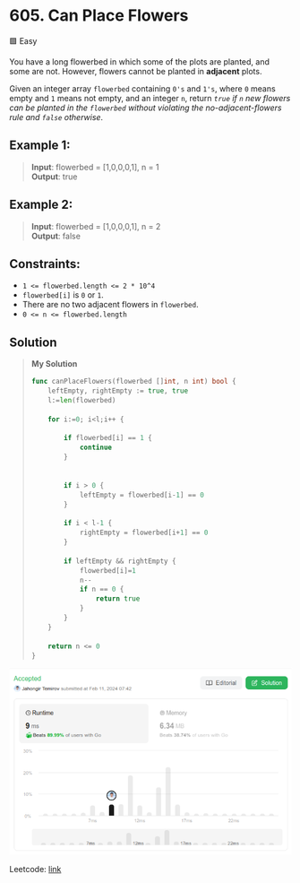 # 605. Can Place Flowers
🟩 Easy

You have a long flowerbed in which some of the plots are planted, and some are not. However, flowers cannot be planted in **adjacent** plots.

Given an integer array `flowerbed` containing `0's` and `1's`, where `0` means empty and `1` means not empty, and an integer `n`, return *`true` if `n` new flowers can be planted in the `flowerbed` without violating the no-adjacent-flowers rule and `false` otherwise*.

## Example 1:
> **Input**: flowerbed = [1,0,0,0,1], n = 1 \
> **Output**: true

## Example 2:
> **Input**: flowerbed = [1,0,0,0,1], n = 2 \
> **Output**: false

## Constraints:
* `1 <= flowerbed.length <= 2 * 10^4`
* `flowerbed[i]` is `0` or `1`.
* There are no two adjacent flowers in `flowerbed`.
* `0 <= n <= flowerbed.length`

## Solution
> **My Solution**
> ```go
> func canPlaceFlowers(flowerbed []int, n int) bool {
>     leftEmpty, rightEmpty := true, true
>     l:=len(flowerbed)
> 
>     for i:=0; i<l;i++ {
>         
>         if flowerbed[i] == 1 {
>             continue
>         }
> 
> 
>         if i > 0 {
>             leftEmpty = flowerbed[i-1] == 0
>         }
> 
>         if i < l-1 {
>             rightEmpty = flowerbed[i+1] == 0
>         }
> 
>         if leftEmpty && rightEmpty {
>             flowerbed[i]=1
>             n--
>             if n == 0 {
>                 return true
>             }
>         }
>     }
> 
>     return n <= 0
> }
> ```

![result](605.png)

Leetcode: [link](https://leetcode.com/problems/can-place-flowers/description/)
